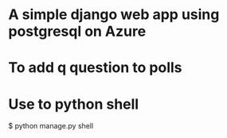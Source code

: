 # A simple django web app using postgresql on Azure

# To add q question to polls

# Use to python shell
$ python manage.py shell

